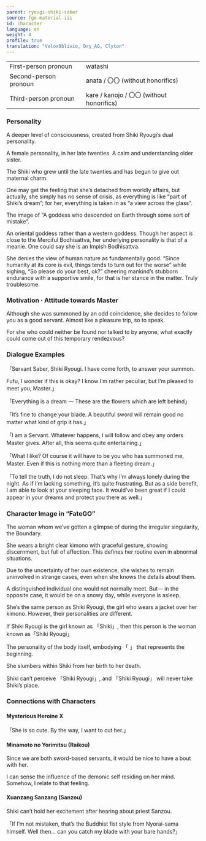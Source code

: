 ```yaml
---
parent: ryougi-shiki-saber
source: fgo-material-iii
id: character
language: en
weight: 4
profile: true
translation: "Velox0blivio, Dry_AG, Clyton"
---
```


<table>
  <tr><td>First-person pronoun</td><td>watashi</td></tr>
  <tr><td>Second-person pronoun</td><td>anata / 〇〇 (without honorifics)</td></tr>
  <tr><td>Third-person pronoun</td><td>kare / kanojo / 〇〇 (without honorifics)</td></tr>
</table> 

### Personality

A deeper level of consciousness, created from Shiki Ryougi’s dual personality.

A female personality, in her late twenties. A calm and understanding older sister.

The Shiki who grew until the late twenties and has begun to give out maternal charm.

One may get the feeling that she’s detached from worldly affairs, but actually, she simply has no sense of crisis, as everything is like “part of Shiki’s dream”; for her, everything is taken in as “a view across the glass”.

The image of “A goddess who descended on Earth through some sort of mistake”.

An oriental goddess rather than a western goddess. Though her aspect is close to the Merciful Bodhisattva, her underlying personality is that of a meanie. One could say she is an Impish Bodhisattva.

She denies the view of human nature as fundamentally good. “Since humanity at its core is evil, things tends to turn out for the worse” while sighing, “So please do your best, ok?” cheering mankind’s stubborn endurance with a supportive smile, for that is her stance in the matter. Truly troublesome.

### Motivation · Attitude towards Master

Although she was summoned by an odd coincidence, she decides to follow you as a good servant. Almost like a pleasure trip, so to speak.

For she who could neither be found nor talked to by anyone, what exactly could come out of this temporary rendezvous?

### Dialogue Examples

「Servant Saber, Shiki Ryougi. I have come forth, to answer your summon.

Fufu, I wonder if this is okay? I know I’m rather peculiar, but I’m pleased to meet you, Master.」

「Everything is a dream 一 These are the flowers which are left behind」

「It’s fine to change your blade. A beautiful sword will remain good no matter what kind of grip it has.」

「I am a Servant. Whatever happens, I will follow and obey any orders Master gives. After all, this seems quite entertaining.」

「What I like? Of course it will have to be you who has summoned me, Master. Even if this is nothing more than a fleeting dream.」

「To tell the truth, I do not sleep. That’s why I’m always lonely during the night. As if I’m lacking something, it’s quite frustrating. But as a side benefit, I am able to look at your sleeping face. It would’ve been great if I could appear in your dreams and protect you there as well.」

### Character Image in “FateGO”

The woman whom we’ve gotten a glimpse of during the irregular singularity, the Boundary.

She wears a bright clear kimono with graceful gesture, showing discernment, but full of affection. This defines her routine even in abnormal situations.

Due to the uncertainty of her own existence, she wishes to remain uninvolved in strange cases, even when she knows the details about them.

A distinguished individual one would not normally meet. But— in the opposite case, it would be on a snowy day, while everyone is asleep.

She’s the same person as Shiki Ryougi, the girl who wears a jacket over her kimono. However, their personalities are different.

If Shiki Ryougi is the girl known as 「Shiki」, then this person is the woman known as「Shiki Ryougi」

The personality of the body itself, embodying 「 」 that represents the beginning.

She slumbers within Shiki from her birth to her death.

Shiki can’t perceive 「Shiki Ryougi」, and 「Shiki Ryougi」 will never take Shiki’s place.

### Connections with Characters

#### Mysterious Heroine X

「She is so cute. By the way, I want to cut her.」

#### Minamoto no Yorimitsu (Raikou)

Since we are both sword-based servants, it would be nice to have a bout with her.

I can sense the influence of the demonic self residing on her mind. Somehow, I relate to that feeling.

#### Xuanzang Sanzang (Sanzou)

Shiki can’t hold her excitement after hearing about priest Sanzou.

「If I’m not mistaken, that’s the Buddhist fist style from Nyorai-sama himself. Well then… can you catch my blade with your bare hands?」
